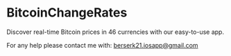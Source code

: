 # BitcoinChangeRates

Discover real-time Bitcoin prices in 46 currencies with our easy-to-use app. 

For any help please contact me with: 
berserk21.iosapp@gmail.com
